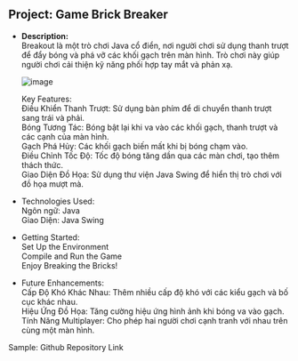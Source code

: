 Project: Game Brick Breaker
------------------------------------------------------------------------------------------------------------------------

- **Description:** <br>
  Breakout là một trò chơi Java cổ điển, nơi người chơi sử dụng thanh trượt để đẩy bóng và phá vỡ các khối gạch trên màn hình. Trò chơi này giúp người chơi cải thiện kỹ năng phối hợp tay mắt và phản xạ.

  ![image](https://github.com/user-attachments/assets/1872d0a0-2cbc-42a4-90c6-e48a2ec90455)

  Key Features:<br>
    Điều Khiển Thanh Trượt: Sử dụng bàn phím để di chuyển thanh trượt sang trái và phải.<br>
    Bóng Tương Tác: Bóng bật lại khi va vào các khối gạch, thanh trượt và các cạnh của màn hình.<br>
    Gạch Phá Hủy: Các khối gạch biến mất khi bị bóng chạm vào.<br>
    Điều Chỉnh Tốc Độ: Tốc độ bóng tăng dần qua các màn chơi, tạo thêm thách thức.<br>
    Giao Diện Đồ Họa: Sử dụng thư viện Java Swing để hiển thị trò chơi với đồ họa mượt mà.<br>


- Technologies Used:<br>
  Ngôn ngữ: Java<br>
  Giao Diện: Java Swing<br>


- Getting Started:<br>
  Set Up the Environment<br>
  Compile and Run the Game<br>
  Enjoy Breaking the Bricks!<br>

- Future Enhancements:<br>
  Cấp Độ Khó Khác Nhau: Thêm nhiều cấp độ khó với các kiểu gạch và bố cục khác nhau.<br>
  Hiệu Ứng Đồ Họa: Tăng cường hiệu ứng hình ảnh khi bóng va vào gạch.<br>
  Tính Năng Multiplayer: Cho phép hai người chơi cạnh tranh với nhau trên cùng một màn hình.<br>

Sample: Github Repository Link
